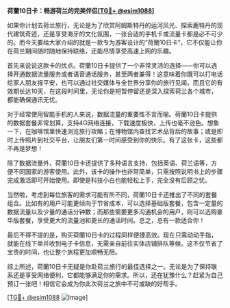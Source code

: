 **荷蘭10日卡：畅游荷兰的完美伴侣[[TG💪+ @esim1088](https://t.me/s/esim1088)]**

如果你计划去荷兰旅行，无论是为了欣赏阿姆斯特丹的运河风光、探索鹿特丹的现代建筑奇迹，还是享受海牙的文化氛围，一张合适的手机卡或流量卡都是必不可少的。而今天要给大家介绍的就是一款专为游客设计的“荷蘭10日卡”，它不仅能让你在荷兰期间随时随地保持联络，还能尽情享受高速上网的乐趣。

首先来说说这款卡的优点。荷蘭10日卡提供了一个非常灵活的选择——你可以选择开通数据流量服务或者语音通话服务，甚至两者兼得！这意味着你既可以打电话给家人朋友报平安，也可以通过社交媒体与全世界分享你的旅行见闻。而且它的有效期长达10天，在这段时间里，无论你是短暂停留还是深入探索荷兰各个城市，都能确保通讯无忧。

对于经常使用智能手机的人来说，数据流量的重要性不言而喻。荷蘭10日卡提供的数据套餐非常划算，支持4G网络连接，下载速度极快，上传也毫不逊色。想象一下，在咖啡馆里快速浏览旅行攻略；在博物馆内查找艺术品背后的故事；或是即时上传照片到社交平台，让朋友们第一时间感受到你的快乐。有了这张卡，这些都不再是梦想！

除了数据流量外，荷蘭10日卡还提供了多种语言支持，包括英语、荷兰语等，方便不同国家的游客使用。此外，该卡的操作也非常简单，只需按照说明书上的步骤完成激活即可开始使用。即使是科技小白也能轻松上手，完全没有后顾之忧。

当然啦，考虑到每位旅客的需求可能有所不同，荷蘭10日卡还推出了不同的套餐组合。比如有的用户可能更倾向于节省成本，可以选择基础版套餐，包含一定量的数据流量以及少量的通话分钟数；而那些需要更多沟通机会的用户，则可以选购豪华版套餐，享受更大的流量池和更长的通话时间。总之，总有一款适合你！

最后不得不提的是，购买荷蘭10日卡的过程同样便捷高效。现在只需动动手指，就能在线下单并收到电子卡信息，无需亲自前往实体店铺排队等候。这不仅节省了宝贵的时间，也让整个旅程更加顺畅无阻。

综上所述，荷蘭10日卡无疑是你赴荷兰旅行的最佳选择之一。无论是为了保持联系还是享受网络便利，它都能够满足你的需求。所以，还在犹豫什么？赶紧为自己预订一张吧！相信它会成为你此次荷兰之旅中不可或缺的好帮手。

[[TG💪+ @esim1088](https://t.me/s/esim1088) ![Image](https://i.postimg.cc/4NQfJmqS/Snipaste-2025-05-13-00-14-12.png)]
